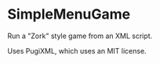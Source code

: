 # SimpleMenuGame
Run a "Zork" style game from an XML script.

Uses PugiXML, which uses an MIT license.